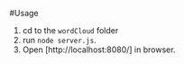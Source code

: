 #Usage

1. cd to the ``wordCloud`` folder
2. run ``node server.js``.
3. Open [http://localhost:8080/] in browser.
